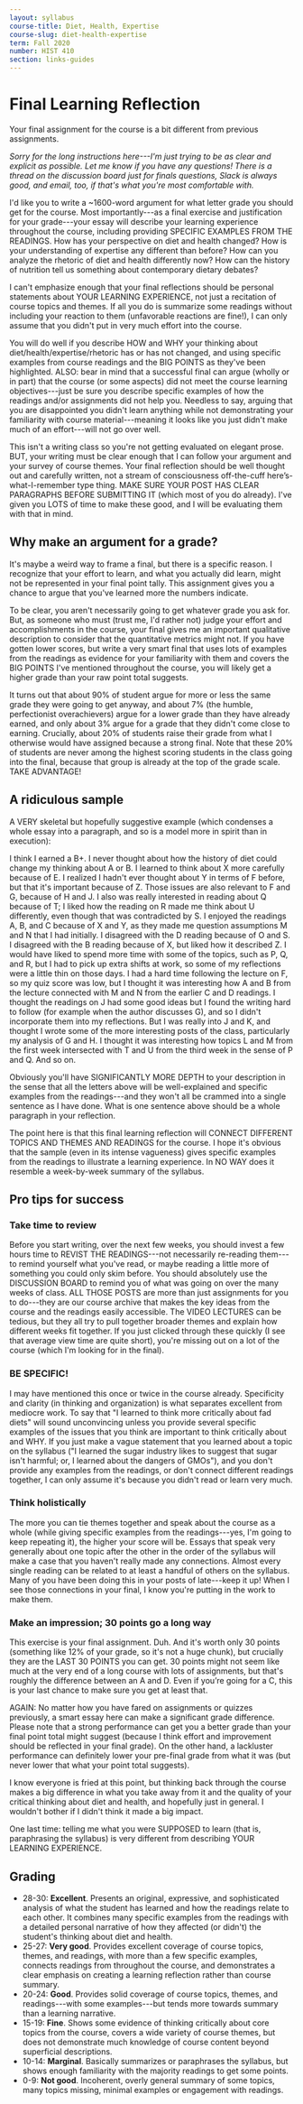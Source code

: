 ```yaml
---
layout: syllabus
course-title: Diet, Health, Expertise
course-slug: diet-health-expertise
term: Fall 2020
number: HIST 410
section: links-guides
---
```


# Final Learning Reflection
Your final assignment for the course is a bit different from previous assignments.

_Sorry for the long instructions here---I'm just trying to be as clear and explicit as possible. Let me know if you have any questions! There is a thread on the discussion board just for finals questions, Slack is always good, and email, too, if that's what you're most comfortable with._

I'd like you to write a ~1600-word argument for what letter grade you should get for the course. Most importantly---as a final exercise and justification for your grade---your essay will describe your learning experience throughout the course, including providing SPECIFIC EXAMPLES FROM THE READINGS. How has your perspective on diet and health changed? How is your understanding of expertise any different than before? How can you analyze the rhetoric of diet and health differently now? How can the history of nutrition tell us something about contemporary dietary debates?

I can't emphasize enough that your final reflections should be personal statements about YOUR LEARNING EXPERIENCE, not just a recitation of course topics and themes. If all you do is summarize some readings without including your reaction to them (unfavorable reactions are fine!), I can only assume that you didn't put in very much effort into the course.

You will do well if you describe HOW and WHY your thinking about diet/health/expertise/rhetoric has or has not changed, and using specific examples from course readings and the BIG POINTS as they've been highlighted. ALSO: bear in mind that a successful final can argue (wholly or in part) that the course (or some aspects) did not meet the course learning objectives---just be sure you describe specific examples of how the readings and/or assignments did not help you. Needless to say, arguing that you are disappointed you didn't learn anything while not demonstrating your familiarity with course material---meaning it looks like you just didn't make much of an effort---will not go over well.

This isn't a writing class so you're not getting evaluated on elegant prose. BUT, your writing must be clear enough that I can follow your argument and your survey of course themes. Your final reflection should be well thought out and carefully written, not a stream of consciousness off-the-cuff here’s-what-I-remember type thing. MAKE SURE YOUR POST HAS CLEAR PARAGRAPHS BEFORE SUBMITTING IT (which most of you do already). I've given you LOTS of time to make these good, and I will be evaluating them with that in mind.



## Why make an argument for a grade?
It's maybe a weird way to frame a final, but there is a specific reason. I recognize that your effort to learn, and what you actually did learn, might not be represented in your final point tally. This assignment gives you a chance to argue that you've learned more the numbers indicate.

To be clear, you aren't necessarily going to get whatever grade you ask for. But, as someone who must (trust me, I'd rather not) judge your effort and accomplishments in the course, your final gives me an important qualitative description to consider that the quantitative metrics might not. If you have gotten lower scores, but write a very smart final that uses lots of examples from the readings as evidence for your familiarity with them and covers the BIG POINTS I've mentioned throughout the course, you will likely get a higher grade than your raw point total suggests.

It turns out that about 90% of student argue for more or less the same grade they were going to get anyway, and about 7% (the humble, perfectionist overachievers) argue for a lower grade than they have already earned, and only about 3% argue for a grade that they didn't come close to earning. Crucially, about 20% of students raise their grade from what I otherwise would have assigned because a strong final. Note that these 20% of students are never among the highest scoring students in the class going into the final, because that group is already at the top of the grade scale. TAKE ADVANTAGE!


## A ridiculous sample
A VERY skeletal but hopefully suggestive example (which condenses a whole essay into a paragraph, and so is a model more in spirit than in execution):

I think I earned a B+. I never thought about how the history of diet could change my thinking about A or B. I learned to think about X more carefully because of E. I realized I hadn't ever thought about Y in terms of F before, but that it's important because of Z. Those issues are also relevant to F and G, because of H and J. I also was really interested in reading about Q because of T; I liked how the reading on R made me think about U differently, even though that was contradicted by S. I enjoyed the readings A, B, and C because of X and Y, as they made me question assumptions M and N that I had initially. I disagreed with the D reading because of O and S. I disagreed with the B reading because of X, but liked how it described Z. I would have liked to spend more time with some of the topics, such as P, Q, and R, but I had to pick up extra shifts at work, so some of my reflections were a little thin on those days. I had a hard time following the lecture on F, so my quiz score was low, but I thought it was interesting how A and B from the lecture connected with M and N from the earlier C and D readings. I thought the readings on J had some good ideas but I found the writing hard to follow (for example when the author discusses G), and so I didn't incorporate them into my reflections. But I was really into J and K, and thought I wrote some of the more interesting posts of the class, particularly my analysis of G and H. I thought it was interesting how topics L and M from the first week intersected with T and U from the third week in the sense of P and Q. And so on.

Obviously you'll have SIGNIFICANTLY MORE DEPTH to your description in the sense that all the letters above will be well-explained and specific examples from the readings---and they won't all be crammed into a single sentence as I have done. What is one sentence above should be a whole paragraph in your reflection.

The point here is that this final learning reflection will CONNECT DIFFERENT TOPICS AND THEMES AND READINGS for the course. I hope it's obvious that the sample (even in its intense vagueness) gives specific examples from the readings to illustrate a learning experience. In NO WAY does it resemble a week-by-week summary of the syllabus.



## Pro tips for success

### Take time to review
Before you start writing, over the next few weeks, you should invest a few hours time to REVIST THE READINGS---not necessarily re-reading them---to remind yourself what you've read, or maybe reading a little more of something you could only skim before. You should absolutely use the DISCUSSION BOARD to remind you of what was going on over the many weeks of class. ALL THOSE POSTS are more than just assignments for you to do---they are our course archive that makes the key ideas from the course and the readings easily accessible. The VIDEO LECTURES can be tedious, but they all try to pull together broader themes and explain how different weeks fit together. If you just clicked through these quickly (I see that average view time are quite short), you're missing out on a lot of the course (which I'm looking for in the final).


### BE SPECIFIC!
I may have mentioned this once or twice in the course already. Specificity and clarity (in thinking and organization) is what separates excellent from mediocre work. To say that "I learned to think more critically about fad diets" will sound unconvincing unless you provide several specific examples of the issues that you think are important to think critically about and WHY. If you just make a vague statement that you learned about a topic on the syllabus ("I learned the sugar industry likes to suggest that sugar isn't harmful; or, I learned about the dangers of GMOs"), and you don't provide any examples from the readings, or don't connect different readings together, I can only assume it's because you didn't read or learn very much.



### Think holistically
The more you can tie themes together and speak about the course as a whole (while giving specific examples from the readings---yes, I'm going to keep repeating it), the higher your score will be. Essays that speak very generally about one topic after the other in the order of the syllabus will make a case that you haven't really made any connections. Almost every single reading can be related to at least a handful of others on the syllabus. Many of you have been doing this in your posts of late---keep it up! When I see those connections in your final, I know you're putting in the work to make them.


### Make an impression; 30 points go a long way
This exercise is your final assignment. Duh. And it's worth only 30 points (something like 12% of your grade, so it's not a huge chunk), but crucially they are the LAST 30 POINTS you can get. 30 points might not seem like much at the very end of a long course with lots of assignments, but that's roughly the difference between an A and D. Even if you’re going for a C, this is your last chance to make sure you get at least that.

AGAIN: No matter how you have fared on assignments or quizzes previously, a smart essay here can make a significant grade difference. Please note that a strong performance can get you a better grade than your final point total might suggest (because I think effort and improvement should be reflected in your final grade). On the other hand, a lackluster performance can definitely lower your pre-final grade from what it was (but never lower that what your point total suggests).

I know everyone is fried at this point, but thinking back through the course makes a big difference in what you take away from it and the quality of your critical thinking about diet and health, and hopefully just in general. I wouldn't bother if I didn't think it made a big impact.

One last time: telling me what you were SUPPOSED to learn (that is, paraphrasing the syllabus) is very different from describing YOUR LEARNING EXPERIENCE.



## Grading
- 28-30: **Excellent**. Presents an original, expressive, and sophisticated analysis of what the student has learned and how the readings relate to each other. It combines many specific examples from the readings with a detailed personal narrative of how they affected (or didn't) the student's thinking about diet and health.
- 25-27: **Very good**. Provides excellent coverage of course topics, themes, and readings, with more than a few specific examples, connects readings from throughout the course, and demonstrates a clear emphasis on creating a learning reflection rather than course summary.
- 20-24: **Good**. Provides solid coverage of course topics, themes, and readings---with some examples---but tends more towards summary than a learning narrative.
- 15-19: **Fine**. Shows some evidence of thinking critically about core topics from the course, covers a wide variety of course themes, but does not demonstrate much knowledge of course content beyond superficial descriptions.
- 10-14: **Marginal**. Basically summarizes or paraphrases the syllabus, but shows enough familiarity with the majority readings to get some points.
- 0-9: **Not good**. Incoherent, overly general summary of some topics, many topics missing, minimal examples or engagement with readings.
